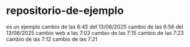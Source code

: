 # repositorio-de-ejemplo
es un ejemplo
cambio de las 6:45 del 13/08/2025
cambio de las 6:56 del 13/08/2025
cambio web a las 7:03
cambio de las 7:15
cambio de las 7:23
cambio de las 7:12
cambio de las 7:21
